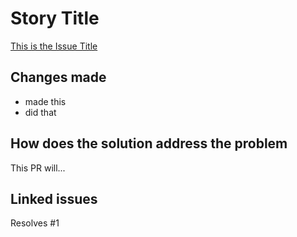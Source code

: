 # Story Title

[This is the Issue Title](https://github.com/cpalte/CloudResume/issues/1)

## Changes made

- made this
- did that

## How does the solution address the problem

This PR will...

## Linked issues

Resolves #1